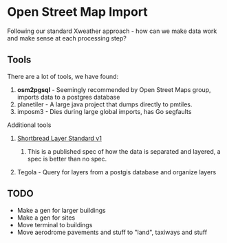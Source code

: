 # Open Street Map Import

Following our standard Xweather approach - how can we make data work and make sense at each processing step?


## Tools

There are a lot of tools, we have found:

1. **osm2pgsql** - Seemingly recommended by Open Street Maps group, imports data to a postgres database
1. planetiler - A large java project that dumps directly to pmtiles.
1. imposm3 - Dies during large global imports, has Go segfaults

Additional tools

1. [Shortbread Layer Standard v1](https://shortbread-tiles.org/schema/1.0/)
    1. This is a published spec of how the data is separated and layered, a spec is better than no spec.

1. Tegola - Query for layers from a postgis database and organize layers


## TODO

* Make a gen for larger buildings
* Make a gen for sites
* Move terminal to buildings
* Move aerodrome pavements and stuff to "land", taxiways and stuff
